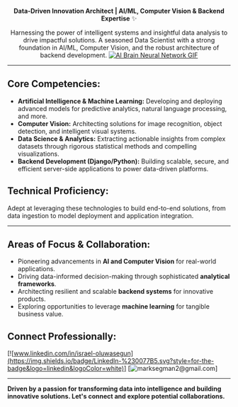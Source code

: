 <div align="center">

**Data-Driven Innovation Architect | AI/ML, Computer Vision & Backend Expertise** ✨

Harnessing the power of intelligent systems and insightful data analysis to drive impactful solutions. A seasoned Data Scientist with a strong foundation in AI/ML, Computer Vision, and the robust architecture of backend development.
[![AI Brain Neural Network GIF](https://media.giphy.com/media/jJxa0T1MgF4rJHxZsb/giphy.gif)](https://giphy.com/gifs/artificial-intelligence-ai-neural-network-jJxa0T1MgF4rJHxZsb)
</div>

---

## Core Competencies:

* **Artificial Intelligence & Machine Learning:** Developing and deploying advanced models for predictive analytics, natural language processing, and more.
* **Computer Vision:** Architecting solutions for image recognition, object detection, and intelligent visual systems.
* **Data Science & Analytics:** Extracting actionable insights from complex datasets through rigorous statistical methods and compelling visualizations.
* **Backend Development (Django/Python):** Building scalable, secure, and efficient server-side applications to power data-driven platforms.

## Technical Proficiency:

Adept at leveraging these technologies to build end-to-end solutions, from data ingestion to model deployment and application integration.

---

## Areas of Focus & Collaboration:

* Pioneering advancements in **AI and Computer Vision** for real-world applications.
* Driving data-informed decision-making through sophisticated **analytical frameworks**.
* Architecting resilient and scalable **backend systems** for innovative products.
* Exploring opportunities to leverage **machine learning** for tangible business value.

## Connect Professionally:

[![www.linkedin.com/in/israel-oluwasegun](https://img.shields.io/badge/LinkedIn-%230077B5.svg?style=for-the-badge&logo=linkedin&logoColor=white)]
[![marksegman2@gmail.com](https://img.shields.io/badge/Email-D14836.svg?style=for-the-badge&logo=gmail&logoColor=white)]

---

**Driven by a passion for transforming data into intelligence and building innovative solutions. Let's connect and explore potential collaborations.**
